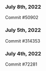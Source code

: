 ### July 8th, 2022

Commit #50902

### July 5th, 2022

Commit #314353


### July 4th, 2022

Commit #72281
